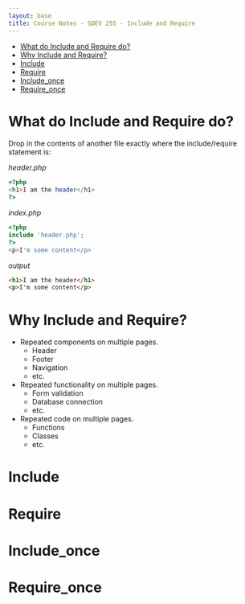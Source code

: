 ```yaml
---
layout: base
title: Course Notes - SDEV 255 - Include and Require
---
```


- [What do Include and Require do?](#what-do-include-and-require-do)
- [Why Include and Require?](#why-include-and-require)
- [Include](#include)
- [Require](#require)
- [Include_once](#include_once)
- [Require_once](#require_once)

# What do Include and Require do?

Drop in the contents of another file exactly where the include/require statement is:

_header.php_

```php
<?php
<h1>I am the header</h1>
?>
```

_index.php_

```php
<?php
include 'header.php';
?>
<p>I'm some content</p>
```

_output_

```html
<h1>I am the header</h1>
<p>I'm some content</p>
```

# Why Include and Require?

- Repeated components on multiple pages.
  - Header
  - Footer
  - Navigation
  - etc.
- Repeated functionality on multiple pages.
  - Form validation
  - Database connection
  - etc.
- Repeated code on multiple pages.
  - Functions
  - Classes
  - etc.

# Include

# Require

# Include_once

# Require_once
